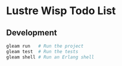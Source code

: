 # Lustre Wisp Todo List

## Development

```sh
gleam run   # Run the project
gleam test  # Run the tests
gleam shell # Run an Erlang shell
```
